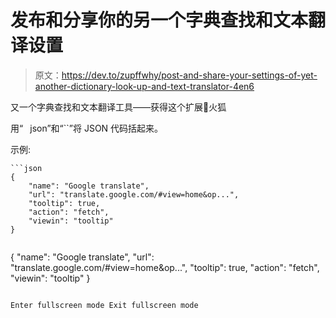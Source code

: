 # 发布和分享你的另一个字典查找和文本翻译设置

> 原文：<https://dev.to/zupffwhy/post-and-share-your-settings-of-yet-another-dictionary-look-up-and-text-translator-4en6>

又一个字典查找和文本翻译工具——获得这个扩展🦊火狐

用“` ` json”和“``”将 JSON 代码括起来。

示例:

```
```json
{
    "name": "Google translate",
    "url": "translate.google.com/#view=home&op...",
    "tooltip": true,
    "action": "fetch",
    "viewin": "tooltip"
}
```

```

```
{  "name":  "Google translate",  "url":  "translate.google.com/#view=home&op...",  "tooltip":  true,  "action":  "fetch",  "viewin":  "tooltip"  } 
```

Enter fullscreen mode Exit fullscreen mode